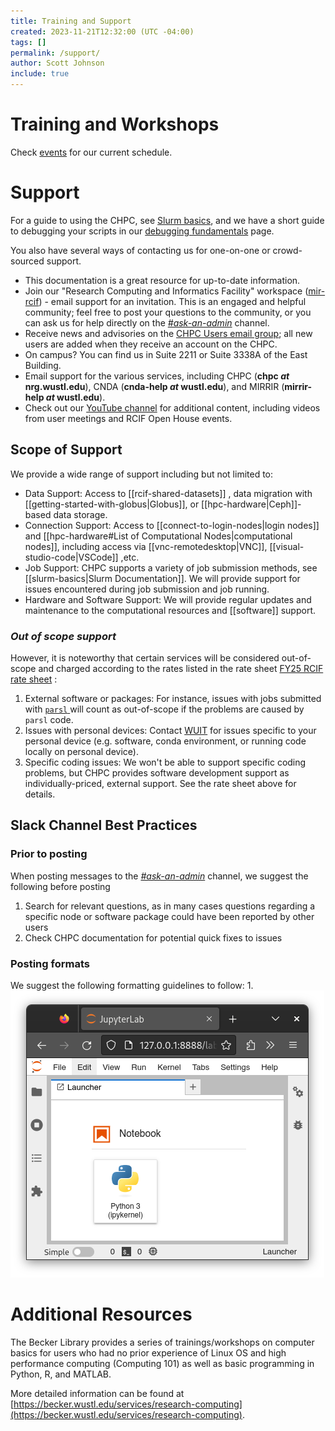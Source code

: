 ```yaml
---
title: Training and Support
created: 2023-11-21T12:32:00 (UTC -04:00)
tags: []
permalink: /support/
author: Scott Johnson
include: true
---
```

# Training and Workshops
Check [events](../events.md) for our current schedule.
# Support
For a guide to using the CHPC, see [Slurm basics](slurm-basics.md), and we have a short guide to debugging your scripts in our [debugging fundamentals](debugging-fundamentals.md) page.

You also have several ways of contacting us for one-on-one or crowd-sourced support.

* This documentation is a great resource for up-to-date information.
* Join our "Research Computing and Informatics Facility" workspace ([mir-rcif](https://mir-rcif.slack.com)) - email support for an invitation. This is an engaged and helpful community; feel free to post your questions to the community, or you can ask us for help directly on the [_#ask-an-admin_](https://mir-rcif.slack.com/archives/C05SQC1SJ0Y) channel.
* Receive news and advisories on the [CHPC Users email group](https://gowustl.sharepoint.com/sites/chpc-users); all new users are added when they receive an account on the CHPC.
* On campus? You can find us in Suite 2211 or Suite 3338A of the East Building.
* Email support for the various services, including CHPC (__chpc _at_ nrg.wustl.edu__), CNDA (__cnda-help _at_ wustl.edu__), and MIRRIR (__mirrir-help _at_ wustl.edu__).
* Check out our [YouTube channel](https://www.youtube.com/@rcifwustl) for additional content, including videos from user meetings and RCIF Open House events.

## Scope of Support
We provide a wide range of support including but not limited to:
* Data Support: Access to [[rcif-shared-datasets]] , data migration with [[getting-started-with-globus|Globus]], or [[hpc-hardware|Ceph]]-based data storage.
* Connection Support: Access to [[connect-to-login-nodes|login nodes]] and [[hpc-hardware#List of Computational Nodes|computational nodes]], including access via [[vnc-remotedesktop|VNC]], [[visual-studio-code|VSCode]] ,etc.
* Job Support: CHPC supports a variety of job submission methods, see [[slurm-basics|Slurm Documentation]]. We will provide support for issues encountered during job submission and job running.
* Hardware and Software Support: We will provide regular updates and maintenance to the computational resources and [[software]] support.
### *Out of scope support*
However, it is noteworthy that certain services will be considered out-of-scope and charged according to the rates listed in the rate sheet [FY25 RCIF rate sheet](https://wustl.box.com/s/t01lm5ajuj776wz8w7jra1wjf2zwnejt) :
1. External software or packages: For instance, issues with jobs submitted with [`parsl` ](https://parsl-project.org/) will count as out-of-scope if the problems are caused by `parsl` code.
2. Issues with personal devices: Contact [WUIT](https://it.wustl.edu/help/washu-it-support/) for issues specific to your personal device (e.g. software, conda environment, or running code locally on personal device).
3. Specific coding issues: We won't be able to support specific coding problems, but CHPC provides software development support as individually-priced, external support. See the rate sheet above for details.
## Slack Channel Best Practices

### Prior to posting

When posting messages to the [_#ask-an-admin_](https://mir-rcif.slack.com/archives/C05SQC1SJ0Y) channel, we suggest the following before posting
1. Search for relevant questions, as in many cases questions regarding a specific node or software package could have been reported by other users
2. Check CHPC documentation for potential quick fixes to issues

### Posting formats

We suggest the following formatting guidelines to follow:
1. 
![Screenshot of a Jupyter notebook](../assets/images/jupyter-screenshot-1.png)



# Additional Resources
The Becker Library provides a series of trainings/workshops on computer basics for users who had no prior experience of Linux OS and high performance computing (Computing 101) as well as basic programming in Python, R, and MATLAB.

More detailed information can be found at [https://becker.wustl.edu/services/research-computing](https://becker.wustl.edu/services/research-computing).
